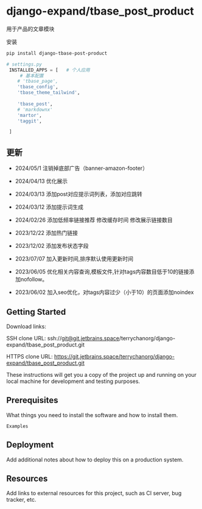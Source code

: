 # django-expand/tbase_post_product

用于产品的文章模块



安装
```bash
pip install django-tbase-post-product
```

```python
# settings.py
 INSTALLED_APPS = [   # 个人应用
     # 基本配置
    # 'tbase_page',
    'tbase_config',
    'tbase_theme_tailwind',
    
    'tbase_post',
    # 'markdownx'
    'martor',
    'taggit',

 ]
```


## 更新

- 2024/05/1
注销掉底部广告（banner-amazon-footer）


- 2024/04/13
优化展示

- 2024/03/13
添加post对应提示词列表，添加对应跳转

- 2024/03/12
添加提示词生成


- 2024/02/26
添加低频率链接推荐
修改缓存时间
修改展示链接数目


- 2023/12/22
添加热门链接


- 2023/12/02
添加发布状态字段

- 2023/07/07
加入更新时间,排序默认使用更新时间

- 2023/06/05
优化相关内容查询,模板文件,针对tags内容数目低于10的链接添加nofollow。


- 2023/06/02
加入seo优化，对tags内容过少（小于10）的页面添加noindex






## Getting Started

Download links:

SSH clone URL: ssh://git@git.jetbrains.space/terrychanorg/django-expand/tbase_post_product.git

HTTPS clone URL: https://git.jetbrains.space/terrychanorg/django-expand/tbase_post_product.git



These instructions will get you a copy of the project up and running on your local machine for development and testing purposes.

## Prerequisites

What things you need to install the software and how to install them.

```
Examples
```

## Deployment

Add additional notes about how to deploy this on a production system.

## Resources

Add links to external resources for this project, such as CI server, bug tracker, etc.
